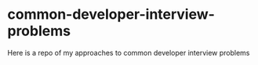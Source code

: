 # common-developer-interview-problems
Here is a repo of my approaches to common developer interview problems
